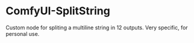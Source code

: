 # ComfyUI-SplitString
Custom node for spliting a multiline string in 12 outputs. Very specific, for personal use.
